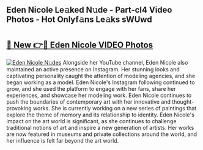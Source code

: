 ## Eden Nicole Le𝚊ked N𝚞de - Part-cl4 Video Photos - Hot Onlyf𝚊ns Le𝚊ks sWUwd

# <h2><a href="http://ab99986.deff.icu/?id=Eden+Nicole">🔗 New 👉🔴 Eden Nicole VIDEO Photos</a></h2>

[![Eden Nicole N𝚞des](https://i.imgur.com/rIISA9y.gif)](http://ab99986.deff.icu/?id=Eden+Nicole)
Alongside her YouTube channel, Eden Nicole also maintained an active presence on Instagram. Her stunning looks and captivating personality caught the attention of modeling agencies, and she began working as a model. Eden Nicole's Instagram following continued to grow, and she used the platform to engage with her fans, share her experiences, and showcase her modeling work. Eden Nicole continues to push the boundaries of contemporary art with her innovative and thought-provoking works. She is currently working on a new series of paintings that explore the theme of memory and its relationship to identity. Eden Nicole's impact on the art world is significant, as she continues to challenge traditional notions of art and inspire a new generation of artists. Her works are now featured in museums and private collections around the world, and her influence is felt far beyond the art world.
